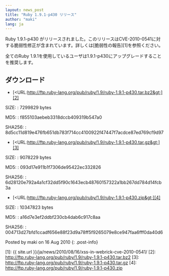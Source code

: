 ```yaml
---
layout: news_post
title: "Ruby 1.9.1-p430 リリース"
author: "maki"
lang: ja
---
```


Ruby 1.9.1-p430
がリリースされました。このリリースはCVE-2010-0541に対する脆弱性修正が含まれています。詳しくは[脆弱性の報告][1]を参照ください。

全てのRuby 1.9.1を使用しているユーザは1.9.1-p430にアップグレードすることを推奨します。

## ダウンロード

* [&lt;URL:http://ftp.ruby-lang.org/pub/ruby/1.9/ruby-1.9.1-p430.tar.bz2&gt;][2]

SIZE:
: 7299829 bytes

MD5:
: f855103aebeb3318dccb409319b547a0

SHA256:
: 8d5cc11d819e476fb651db783f714cc4100922f47447f7acdce87ed769cf9d97

* [&lt;URL:http://ftp.ruby-lang.org/pub/ruby/1.9/ruby-1.9.1-p430.tar.gz&gt;][3]

SIZE:
: 9078229 bytes

MD5:
: 093d17e911b1f7306de95422ec332826

SHA256:
: 6d28120e792a4a1cf32dd5f90c1643ecb48760157322a1bb267dd784d14fcb3a

* [&lt;URL:http://ftp.ruby-lang.org/pub/ruby/1.9/ruby-1.9.1-p430.zip&gt;][4]

SIZE:
: 10347823 bytes

MD5:
: a16d7e3ef2ddbf230cb4dab6c917c8aa

SHA256:
: 004713d27bfd1ccadf656e88f23d9a78ff5f9265079e8ce947faa6fff0da40d6

Posted by maki on 16 Aug 2010
{: .post-info}



[1]: {{ site.url }}/ja/news/2010/08/16/xss-in-webrick-cve-2010-0541/ 
[2]: http://ftp.ruby-lang.org/pub/ruby/1.9/ruby-1.9.1-p430.tar.bz2 
[3]: http://ftp.ruby-lang.org/pub/ruby/1.9/ruby-1.9.1-p430.tar.gz 
[4]: http://ftp.ruby-lang.org/pub/ruby/1.9/ruby-1.9.1-p430.zip 
